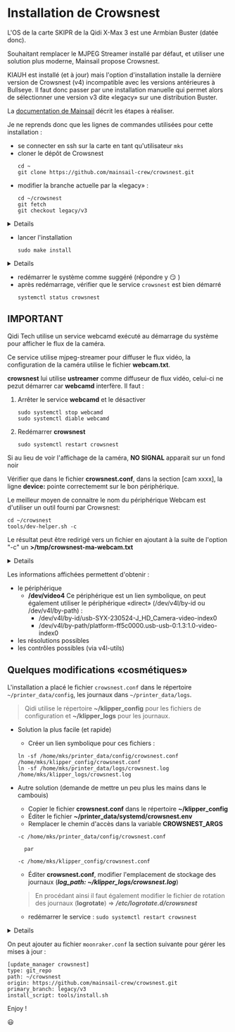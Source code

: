# Installation de Crowsnest

L'OS de la carte SKIPR de la Qidi X-Max 3 est une Armbian Buster (datée donc).

Souhaitant remplacer le MJPEG Streamer installé par défaut, et utiliser une solution plus moderne, Mainsail propose Crowsnest. 

KIAUH est installé (et à jour) mais l'option d'installation installe la dernière version de Crowsnest (v4) incompatible avec les versions antérieures à Bullseye.
Il faut donc passer par une installation manuelle qui permet alors de sélectionner une version v3 dite «legacy» sur une distribution Buster.

La [documentation de Mainsail](https://crowsnest.mainsail.xyz/faq/use-legacy-branch-on-buster) décrit les étapes à réaliser.

Je ne reprends donc que les lignes de commandes utilisées pour cette installation :
- se connecter en ssh sur la carte en tant qu'utilisateur `mks`
- cloner le dépôt de Crowsnest
  ```
  cd ~
  git clone https://github.com/mainsail-crew/crowsnest.git
  ```
- modifier la branche actuelle par la «legacy» :
  ```
  cd ~/crowsnest
  git fetch
  git checkout legacy/v3
  ```

<details>

  ```
mks@mkspi:~$ git clone https://github.com/mainsail-crew/crowsnest.git
Cloning into 'crowsnest'...
remote: Enumerating objects: 1513, done.
remote: Counting objects: 100% (135/135), done.
remote: Compressing objects: 100% (68/68), done.
remote: Total 1513 (delta 87), reused 81 (delta 66), pack-reused 1378
Receiving objects: 100% (1513/1513), 593.25 KiB | 3.68 MiB/s, done.
Resolving deltas: 100% (911/911), done.
mks@mkspi:~$ cd crowsnest/
mks@mkspi:~/crowsnest$ git fetch
mks@mkspi:~/crowsnest$ git checkout legacy/v3
Branch 'legacy/v3' set up to track remote branch 'legacy/v3' from 'origin'.
Switched to a new branch 'legacy/v3'
  ```

</details>

- lancer l'installation
  ```
  sudo make install
  ```

<details>
  
  ```
mks@mkspi:~/crowsnest$ sudo make install
crowsnest - A webcam daemon for multiple Cams and stream services.

        Ahoi!
        Thank you for installing crowsnest ;)
        This will take a while ...
        Please reboot after installation has finished.

Running apt update first ...
Hit:1 http://deb.debian.org/debian buster InRelease
Hit:2 http://deb.debian.org/debian buster-updates InRelease
Get:3 http://deb.debian.org/debian buster-backports InRelease [51.4 kB]
Get:4 http://security.debian.org buster/updates InRelease [34.8 kB]
Hit:5 http://armbian.hosthatch.com/apt buster InRelease
Get:6 http://security.debian.org buster/updates/main armhf Packages [731 kB]
Get:7 http://security.debian.org buster/updates/main arm64 Packages [728 kB]
Fetched 1,546 kB in 3s (602 kB/s)
Reading package lists...
Installing 'crowsnest' Dependencies ...
Reading package lists...
Building dependency tree...
Reading state information...
build-essential is already the newest version (12.6).
findutils is already the newest version (4.6.0+git+20190209-2).
libjpeg-dev is already the newest version (1:1.5.2-2+deb10u1).
libxcomposite1 is already the newest version (1:0.4.4-2).
libxtst6 is already the newest version (2:1.2.3-1).
libxtst6 set to manually installed.
bsdutils is already the newest version (1:2.33.1-0.1).
curl is already the newest version (7.64.0-4+deb10u7).
ffmpeg is already the newest version (7:4.1.11-0+deb10u1).
The following additional packages will be installed:
  libevent-extra-2.1-6 libevent-openssl-2.1-6 python-iniparse python-six
Suggested packages:
  gettext-base git-daemon-run | git-daemon-sysvinit git-doc git-el git-email git-gui gitk gitweb git-cvs git-mediawiki git-svn
The following NEW packages will be installed:
  crudini libbsd-dev libevent-dev libevent-extra-2.1-6 libevent-openssl-2.1-6 python-iniparse python-six v4l-utils
The following packages will be upgraded:
  git
1 upgraded, 8 newly installed, 0 to remove and 197 not upgraded.
Need to get 6,649 kB of archives.
After this operation, 4,687 kB of additional disk space will be used.
Get:1 http://security.debian.org buster/updates/main arm64 git arm64 1:2.20.1-2+deb10u8 [5,501 kB]
Get:2 http://deb.debian.org/debian buster/main arm64 python-six all 1.12.0-1 [15.7 kB]
Get:3 http://deb.debian.org/debian buster/main arm64 python-iniparse all 0.4-2.2 [21.0 kB]
Get:4 http://deb.debian.org/debian buster/main arm64 crudini arm64 0.7-1 [12.2 kB]
Get:5 http://deb.debian.org/debian buster/main arm64 libbsd-dev arm64 0.9.1-2+deb10u1 [218 kB]
Get:6 http://deb.debian.org/debian buster/main arm64 libevent-extra-2.1-6 arm64 2.1.8-stable-4 [88.5 kB]
Get:7 http://deb.debian.org/debian buster/main arm64 libevent-openssl-2.1-6 arm64 2.1.8-stable-4 [52.4 kB]
Get:8 http://deb.debian.org/debian buster/main arm64 libevent-dev arm64 2.1.8-stable-4 [287 kB]
Get:9 http://deb.debian.org/debian buster/main arm64 v4l-utils arm64 1.16.3-3 [453 kB]
Fetched 6,649 kB in 1s (9,361 kB/s)
Selecting previously unselected package python-six.
(Reading database ... 143827 files and directories currently installed.)
Preparing to unpack .../0-python-six_1.12.0-1_all.deb ...
Unpacking python-six (1.12.0-1) ...
Selecting previously unselected package python-iniparse.
Preparing to unpack .../1-python-iniparse_0.4-2.2_all.deb ...
Unpacking python-iniparse (0.4-2.2) ...
Selecting previously unselected package crudini.
Preparing to unpack .../2-crudini_0.7-1_arm64.deb ...
Unpacking crudini (0.7-1) ...
Preparing to unpack .../3-git_1%3a2.20.1-2+deb10u8_arm64.deb ...
Unpacking git (1:2.20.1-2+deb10u8) over (1:2.20.1-2+deb10u3) ...
Selecting previously unselected package libbsd-dev:arm64.
Preparing to unpack .../4-libbsd-dev_0.9.1-2+deb10u1_arm64.deb ...
Unpacking libbsd-dev:arm64 (0.9.1-2+deb10u1) ...
Selecting previously unselected package libevent-extra-2.1-6:arm64.
Preparing to unpack .../5-libevent-extra-2.1-6_2.1.8-stable-4_arm64.deb ...
Unpacking libevent-extra-2.1-6:arm64 (2.1.8-stable-4) ...
Selecting previously unselected package libevent-openssl-2.1-6:arm64.
Preparing to unpack .../6-libevent-openssl-2.1-6_2.1.8-stable-4_arm64.deb ...
Unpacking libevent-openssl-2.1-6:arm64 (2.1.8-stable-4) ...
Selecting previously unselected package libevent-dev.
Preparing to unpack .../7-libevent-dev_2.1.8-stable-4_arm64.deb ...
Unpacking libevent-dev (2.1.8-stable-4) ...
Selecting previously unselected package v4l-utils.
Preparing to unpack .../8-v4l-utils_1.16.3-3_arm64.deb ...
Unpacking v4l-utils (1.16.3-3) ...
Setting up libevent-extra-2.1-6:arm64 (2.1.8-stable-4) ...
Setting up libevent-openssl-2.1-6:arm64 (2.1.8-stable-4) ...
Setting up v4l-utils (1.16.3-3) ...
Setting up python-six (1.12.0-1) ...
Setting up libevent-dev (2.1.8-stable-4) ...
Setting up git (1:2.20.1-2+deb10u8) ...
Setting up libbsd-dev:arm64 (0.9.1-2+deb10u1) ...
Setting up python-iniparse (0.4-2.2) ...
Setting up crudini (0.7-1) ...
Processing triggers for libc-bin (2.28-10+deb10u1) ...
Processing triggers for man-db (2.8.5-2) ...
Processing triggers for doc-base (0.10.8) ...
Processing 1 added doc-base file...
Installing 'crowsnest' Dependencies ... [OK]
Linking crowsnest ... [OK]
Copying crowsnest.conf ... [OK]
Build dependend Stream Apps ...
Cloning ustreamer repository ...
Cloning into 'bin/ustreamer'...
remote: Enumerating objects: 9378, done.
remote: Counting objects: 100% (497/497), done.
remote: Compressing objects: 100% (108/108), done.
remote: Total 9378 (delta 414), reused 427 (delta 387), pack-reused 8881
Receiving objects: 100% (9378/9378), 5.53 MiB | 3.12 MiB/s, done.
Resolving deltas: 100% (6256/6256), done.
HEAD is now at 61ab2a8 Bump version: 4.12 → 4.13
INFO: ustreamer found.
make ustreamer-bin
make[1]: Entering directory '/home/mks/crowsnest/bin'
make[1]: warning: -j4 forced in makefile: resetting jobserver mode.
Compiling ustreamer without OMX Support.
make -C ustreamer
make[2]: Entering directory '/home/mks/crowsnest/bin/ustreamer'
make apps
make[3]: Entering directory '/home/mks/crowsnest/bin/ustreamer'
make -C src
make[4]: Entering directory '/home/mks/crowsnest/bin/ustreamer/src'
-- CC libs/base64.c
-- CC libs/frame.c
-- CC libs/logging.c
-- CC libs/memsink.c
-- CC libs/options.c
-- CC libs/unjpeg.c
-- CC ustreamer/blank.c
-- CC ustreamer/data/blank_jpeg.c
-- CC ustreamer/data/index_html.c
-- CC ustreamer/device.c
-- CC ustreamer/encoder.c
-- CC ustreamer/encoders/cpu/encoder.c
-- CC ustreamer/encoders/hw/encoder.c
-- CC ustreamer/http/bev.c
-- CC ustreamer/http/mime.c
-- CC ustreamer/http/path.c
-- CC ustreamer/http/server.c
-- CC ustreamer/http/static.c
-- CC ustreamer/http/unix.c
-- CC ustreamer/http/uri.c
-- CC ustreamer/main.c
-- CC ustreamer/options.c
-- CC ustreamer/stream.c
-- CC ustreamer/workers.c
-- CC dump/file.c
-- CC dump/main.c
== LD ustreamer-dump.bin
== LD ustreamer.bin
make[4]: Leaving directory '/home/mks/crowsnest/bin/ustreamer/src'
make[3]: Leaving directory '/home/mks/crowsnest/bin/ustreamer'
make[2]: Leaving directory '/home/mks/crowsnest/bin/ustreamer'
make[1]: Leaving directory '/home/mks/crowsnest/bin'
make rtsp
make[1]: Entering directory '/home/mks/crowsnest/bin'
make[1]: warning: -j4 forced in makefile: resetting jobserver mode.
Download rtsp-simple-server_v0.20.2_linux_arm64v8.tar.gz from https://github.com/aler9/rtsp-simple-server/releases/download/v0.20.2/
  % Total    % Received % Xferd  Average Speed   Time    Time     Time  Current
                                 Dload  Upload   Total   Spent    Left  Speed
  0     0    0     0    0     0      0      0 --:--:-- --:--:-- --:--:--     0
  0     0    0     0    0     0      0      0 --:--:-- --:--:-- --:--:--     0
100 9379k  100 9379k    0     0  6028k      0  0:00:01  0:00:01 --:--:-- 10.0M
Finished.
make[1]: Leaving directory '/home/mks/crowsnest/bin'
Add User mks to group 'video' ... [SKIPPED]
==> User mks is already in group 'video'
Install crowsnest.service file ... [OK]
Enable crowsnest.service on boot ... [OK]
Install logrotate file ... [OK]

Installation successful.

        To take changes effect, you need to reboot your machine!

Reboot NOW? [y/N]: N

  ```
</details>

- redémarrer le système comme suggéré (répondre y :smirk: )
- après redémarrage, vérifier que le service `crowsnest` est bien démarré
  ```
  systemctl status crowsnest
  ```

## IMPORTANT

Qidi Tech utilise un service webcamd exécuté au démarrage du système pour afficher le flux de la caméra.

Ce service utilise mjpeg-streamer pour diffuser le flux vidéo, la configuration de la caméra utilise le fichier **webcam.txt**.

**crowsnest** lui utilise **ustreamer** comme diffuseur de flux vidéo, celui-ci ne pezut démarrer car **webcamd** interfère. Il faut :
1. Arrêter le service **webcamd** et le désactiver
   ```
   sudo systemctl stop webcamd
   sudo systemctl diable webcamd
   ```
2. Redémarrer **crowsnest**
   ```
   sudo systemctl restart crowsnest
   ```

Si au lieu de voir l'affichage de la caméra, **NO SIGNAL** apparait sur un fond noir

Vérifier que dans le fichier **crowsnest.conf**, dans la section [cam xxxx], la ligne **device:** pointe correctememt sur le bon périphérique.

Le meilleur moyen de connaitre le nom du périphérique Webcam est d'utiliser un outil fourni par Crowsnest:

```
cd ~/crowsnest
tools/dev-helper.sh -c
```

Le résultat peut être redirigé vers un fichier en ajoutant à la suite de l'option "-c" un **>/tmp/crowsnest-ma-webcam.txt**

<details>

```
mks@mkspi:~/crowsnest$ ./tools/dev-helper.sh -c
crowsnest - dev-helper.sh

v4l2-ctl supported camera(s):

Device /dev/video4:

Symbolic links to /dev/video4:

/dev/v4l/by-id/usb-SYX-230524-J_HD_Camera-video-index0
/dev/v4l/by-path/platform-ff5c0000.usb-usb-0:1.3:1.0-video-index0


Supported formats:

        [0]: 'MJPG' (Motion-JPEG, compressed)
                Size: Discrete 1280x720
                        Interval: Discrete 0.033s (30.000 fps)
                Size: Discrete 1920x1080
                        Interval: Discrete 0.033s (30.000 fps)
                Size: Discrete 640x480
                        Interval: Discrete 0.033s (30.000 fps)
        [1]: 'YUYV' (YUYV 4:2:2)
                Size: Discrete 1280x720
                        Interval: Discrete 0.100s (10.000 fps)
                Size: Discrete 1920x1080
                        Interval: Discrete 0.200s (5.000 fps)
                Size: Discrete 640x480
                        Interval: Discrete 0.033s (30.000 fps)

Supported Controls:


User Controls

                     brightness 0x00980900 (int)    : min=-64 max=64 step=1 default=0 value=0
                       contrast 0x00980901 (int)    : min=0 max=95 step=1 default=0 value=0
                     saturation 0x00980902 (int)    : min=0 max=100 step=1 default=80 value=80
                            hue 0x00980903 (int)    : min=-2000 max=2000 step=1 default=0 value=0
        white_balance_automatic 0x0098090c (bool)   : default=1 value=1
                          gamma 0x00980910 (int)    : min=64 max=300 step=1 default=84 value=84
                           gain 0x00980913 (int)    : min=1 max=8 step=1 default=1 value=1
           power_line_frequency 0x00980918 (menu)   : min=0 max=2 default=1 value=1
                                0: Disabled
                                1: 50 Hz
                                2: 60 Hz
      white_balance_temperature 0x0098091a (int)    : min=2800 max=6500 step=1 default=3980 value=3980 flags=inactive
                      sharpness 0x0098091b (int)    : min=1 max=7 step=1 default=2 value=2
         backlight_compensation 0x0098091c (int)    : min=0 max=128 step=0 default=0 value=0

Camera Controls

                  auto_exposure 0x009a0901 (menu)   : min=0 max=3 default=3 value=3
                                1: Manual Mode
                                3: Aperture Priority Mode
         exposure_time_absolute 0x009a0902 (int)    : min=10 max=626 step=1 default=156 value=156 flags=inactive

Device /dev/video1:

Symbolic links to /dev/video1:

/dev/v4l/by-path/platform-ff390000.rga-video-index0


Supported formats:

        [0]: 'BA24' (32-bit ARGB 8-8-8-8)
        [1]: 'BX24' (32-bit XRGB 8-8-8-8)
        [2]: 'AR24' (32-bit BGRA 8-8-8-8)
        [3]: 'XR24' (32-bit BGRX 8-8-8-8)
        [4]: 'RGB3' (24-bit RGB 8-8-8)
        [5]: 'BGR3' (24-bit BGR 8-8-8)
        [6]: 'AR12' (16-bit ARGB 4-4-4-4)
        [7]: 'AR15' (16-bit ARGB 1-5-5-5)
        [8]: 'RGBP' (16-bit RGB 5-6-5)
        [9]: 'NV21' (Y/CrCb 4:2:0)
        [10]: 'NV61' (Y/CrCb 4:2:2)
        [11]: 'NV12' (Y/CbCr 4:2:0)
        [12]: 'NV16' (Y/CbCr 4:2:2)
        [13]: 'YU12' (Planar YUV 4:2:0)
        [14]: '422P' (Planar YUV 4:2:2)
        [15]: 'YV12' (Planar YVU 4:2:0)

Supported Controls:


User Controls

                horizontal_flip 0x00980914 (bool)   : default=0 value=0
                  vertical_flip 0x00980915 (bool)   : default=0 value=0
                         rotate 0x00980922 (int)    : min=0 max=270 step=90 default=0 value=0 flags=modify-layout
               background_color 0x00980923 (int)    : min=0 max=16777215 step=1 default=0 value=0

Device /dev/video0:

Symbolic links to /dev/video0:

/dev/v4l/by-path/platform-ff3a0000.iep-video-index0


Supported formats:

        [0]: 'NV12' (Y/CbCr 4:2:0)
                Size: Stepwise 320x240 - 1920x1088 with step 16/16
        [1]: 'NV21' (Y/CrCb 4:2:0)
                Size: Stepwise 320x240 - 1920x1088 with step 16/16
        [2]: 'NV16' (Y/CbCr 4:2:2)
                Size: Stepwise 320x240 - 1920x1088 with step 16/16
        [3]: 'NV61' (Y/CrCb 4:2:2)
                Size: Stepwise 320x240 - 1920x1088 with step 16/16
        [4]: 'YU12' (Planar YUV 4:2:0)
                Size: Stepwise 320x240 - 1920x1088 with step 16/16
        [5]: '422P' (Planar YUV 4:2:2)
                Size: Stepwise 320x240 - 1920x1088 with step 16/16
```

</details>

Les informations affichées permettent d'obtenir :
- le périphérique
  - **/dev/video4**
  Ce périphérique est un lien symbolique, on peut également utiliser le périphérique «direct» (/dev/v4l/by-id ou /dev/v4l/by-path) :
    - /dev/v4l/by-id/usb-SYX-230524-J_HD_Camera-video-index0
    - /dev/v4l/by-path/platform-ff5c0000.usb-usb-0:1.3:1.0-video-index0
- les résolutions possibles
- les contrôles possibles (via v4l-utils)

## Quelques modifications «cosmétiques»

L'installation a placé le fichier `crowsnest.conf` dans le répertoire `~/printer_data/config`, les journaux dans `~/printer_data/logs`.

>  Qidi utilise le répertoire **~/klipper_config** pour les fichiers de configuration et **~/klipper_logs** pour les journaux.

- Solution la plus facile (et rapide)
  - Créer un lien symbolique pour ces fichiers :
  ```
  ln -sf /home/mks/printer_data/config/crowsnest.conf /home/mks/klipper_config/crowsnest.conf
  ln -sf /home/mks/printer_data/logs/crowsnest.log /home/mks/klipper_logs/crowsnest.log
  ```
    
- Autre solution (demande de mettre un peu plus les mains dans le cambouis) 
  - Copier le fichier **crowsnest.conf** dans le répertoire **~/klipper_config**
  - Éditer le fichier **~/printer_data/systemd/crowsnest.env**
  - Remplacer le chemin d'accès dans la variable **CROWSNEST_ARGS**
  ```
  -c /home/mks/printer_data/config/crowsnest.conf

    par

  -c /home/mks/klipper_config/crowsnest.conf
  ```
  - Éditer **crowsnest.conf**, modifier l'emplacement de stockage des journaux (***log_path: ~/klipper_logs/crowsnest.log***)
  > En procédant ainsi il faut également modifier le fichier de rotation des journaux (**logrotate**) => ***/etc/logrotate.d/crowsnest***
  - redémarrer le service : `sudo systemctl restart crowsnest`

<details>

  ```bash
mks@mkspi:~$ sudo systemctl status crowsnest
● crowsnest.service - crowsnest - Multi Webcam/Streamer Control Deamon
   Loaded: loaded (/etc/systemd/system/crowsnest.service; enabled; vendor preset: enabled)
   Active: active (running) since Tue 2023-11-14 17:43:11 CET; 5s ago
     Docs: https://github.com/mainsail-crew/crowsnest
 Main PID: 8162 (crowsnest)
    Tasks: 6 (limit: 998)
   Memory: 4.6M
   CGroup: /system.slice/crowsnest.service
           ├─8162 /bin/bash /usr/local/bin/crowsnest -c /home/mks/klipper_config/crowsnest.conf
           ├─8907 /bin/bash /usr/local/bin/crowsnest -c /home/mks/klipper_config/crowsnest.conf
           ├─8908 sleep 2
           ├─8928 /bin/bash /usr/local/bin/crowsnest -c /home/mks/klipper_config/crowsnest.conf
           ├─8929 /usr/bin/python /usr/bin/crudini --get /home/mks/klipper_config/crowsnest.conf crowsnest no_proxy
           └─8930 sed s/\#.*//;s/[[:space:]]*$//

Nov 14 17:43:14 mkspi crowsnest[8162]: [11/14/23 17:43:14] crowsnest:                 3: Aperture Priority Mode
Nov 14 17:43:14 mkspi crowsnest[8162]: [11/14/23 17:43:14] crowsnest:                 exposure_time_absolute 0x009a0902 (int) : min=10 ma
Nov 14 17:43:14 mkspi crowsnest[8826]:                 exposure_time_absolute 0x009a0902 (int)    : min=10 max=626 step=1 default=156 val
Nov 14 17:43:14 mkspi crowsnest[8162]: [11/14/23 17:43:14] crowsnest: INFO: No usable CSI Devices found.
Nov 14 17:43:14 mkspi crowsnest[8838]: INFO: No usable CSI Devices found.
Nov 14 17:43:15 mkspi crowsnest[8162]: [11/14/23 17:43:15] crowsnest: V4L2 Control: No parameters set for [cam 1]. Skipped.
Nov 14 17:43:15 mkspi crowsnest[8858]: V4L2 Control: No parameters set for [cam 1]. Skipped.
Nov 14 17:43:15 mkspi crowsnest[8162]: [11/14/23 17:43:15] crowsnest: Try to start configured Cams / Services...
Nov 14 17:43:15 mkspi crowsnest[8881]: Try to start configured Cams / Services...
Nov 14 17:43:16 mkspi crowsnest[8162]: [11/14/23 17:43:16] crowsnest: INFO: Configuration of Section [cam 1] looks good. Continue...
```

</details>

On peut ajouter au fichier `moonraker.conf` la section suivante pour gérer les mises à jour :

  ```
  [update_manager crowsnest]
  type: git_repo
  path: ~/crowsnest
  origin: https://github.com/mainsail-crew/crowsnest.git
  primary_branch: legacy/v3
  install_script: tools/install.sh
  ```

Enjoy !

:smiley:
